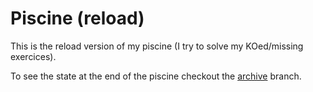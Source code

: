 # Piscine (reload)

This is the reload version of my piscine (I try to solve my KOed/missing exercices).

To see the state at the end of the piscine checkout the [archive](https://github.com/HappyTramp/piscine/tree/archive) branch.
